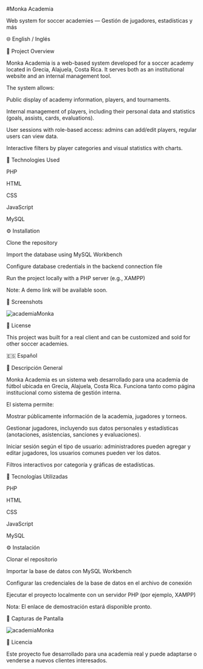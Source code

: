 #Monka Academia

Web system for soccer academies — Gestión de jugadores, estadísticas y más

🌐 English / Inglés

💼 Project Overview

Monka Academia is a web-based system developed for a soccer academy located in Grecia, Alajuela, Costa Rica. It serves both as an institutional website and an internal management tool.

The system allows:

Public display of academy information, players, and tournaments.

Internal management of players, including their personal data and statistics (goals, assists, cards, evaluations).

User sessions with role-based access: admins can add/edit players, regular users can view data.

Interactive filters by player categories and visual statistics with charts.

🧰 Technologies Used

PHP

HTML

CSS

JavaScript

MySQL

⚙️ Installation

Clone the repository

Import the database using MySQL Workbench

Configure database credentials in the backend connection file

Run the project locally with a PHP server (e.g., XAMPP)

Note: A demo link will be available soon.

📸 Screenshots

![academiaMonka](https://github.com/user-attachments/assets/4ff9f611-93fa-447b-904a-afec786525b6)

📄 License

This project was built for a real client and can be customized and sold for other soccer academies.

🇪🇸 Español

💼 Descripción General

Monka Academia es un sistema web desarrollado para una academia de fútbol ubicada en Grecia, Alajuela, Costa Rica. Funciona tanto como página institucional como sistema de gestión interna.

El sistema permite:

Mostrar públicamente información de la academia, jugadores y torneos.

Gestionar jugadores, incluyendo sus datos personales y estadísticas (anotaciones, asistencias, sanciones y evaluaciones).

Iniciar sesión según el tipo de usuario: administradores pueden agregar y editar jugadores, los usuarios comunes pueden ver los datos.

Filtros interactivos por categoría y gráficas de estadísticas.

🧰 Tecnologías Utilizadas

PHP

HTML

CSS

JavaScript

MySQL

⚙️ Instalación

Clonar el repositorio

Importar la base de datos con MySQL Workbench

Configurar las credenciales de la base de datos en el archivo de conexión

Ejecutar el proyecto localmente con un servidor PHP (por ejemplo, XAMPP)

Nota: El enlace de demostración estará disponible pronto.

📸 Capturas de Pantalla

![academiaMonka](https://github.com/user-attachments/assets/4ff9f611-93fa-447b-904a-afec786525b6)

📄 Licencia

Este proyecto fue desarrollado para una academia real y puede adaptarse o venderse a nuevos clientes interesados.

